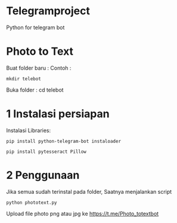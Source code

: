 # Telegramproject
Python for telegram bot

# Photo to Text
Buat folder baru :
Contoh : 
```
mkdir telebot
```

Buka folder : cd telebot

# 1 Instalasi persiapan
Instalasi Libraries:
```
pip install python-telegram-bot instaloader
```
```
pip install pytesseract Pillow
```

# 2 Penggunaan
Jika semua sudah terinstal pada folder,
Saatnya menjalankan script
```
python phototext.py
```

Upload file photo png atau jpg ke https://t.me/Photo_totextbot
